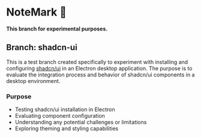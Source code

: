 # NoteMark 📝

**This branch for experimental purposes.**

## Branch: shadcn-ui

This is a test branch created specifically to experiment with installing and configuring [shadcn/ui](https://ui.shadcn.com/) in an Electron desktop application. The purpose is to evaluate the integration process and behavior of shadcn/ui components in a desktop environment.

### Purpose

- Testing shadcn/ui installation in Electron
- Evaluating component configuration
- Understanding any potential challenges or limitations
- Exploring theming and styling capabilities
